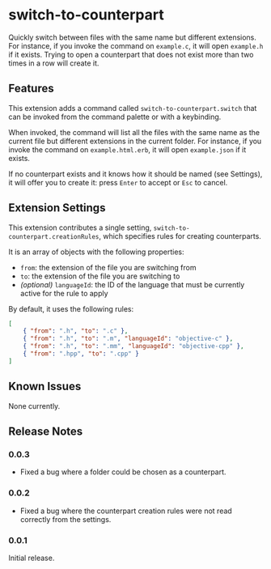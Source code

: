 # switch-to-counterpart

Quickly switch between files with the same name but different extensions.
For instance, if you invoke the command on `example.c`, it will open `example.h` if it exists.
Trying to open a counterpart that does not exist more than two times in a row will create it.

## Features

This extension adds a command called `switch-to-counterpart.switch` that can be invoked from the command palette or with a keybinding.

When invoked, the command will list all the files with the same name as the current file but different extensions in the current folder.
For instance, if you invoke the command on `example.html.erb`, it will open `example.json` if it exists.

If no counterpart exists and it knows how it should be named (see Settings), it will offer you to create it: press `Enter` to accept or `Esc` to cancel.

## Extension Settings

This extension contributes a single setting, `switch-to-counterpart.creationRules`, which specifies rules for creating counterparts.

It is an array of objects with the following properties:

* `from`: the extension of the file you are switching from
* `to`: the extension of the file you are switching to
* _(optional)_ `languageId`: the ID of the language that must be currently active for the rule to apply

By default, it uses the following rules:

```json
[
	{ "from": ".h", "to": ".c" },
	{ "from": ".h", "to": ".m", "languageId": "objective-c" },
	{ "from": ".h", "to": ".mm", "languageId": "objective-cpp" },
	{ "from": ".hpp", "to": ".cpp" }
]
```

## Known Issues

None currently.

## Release Notes

### 0.0.3

 - Fixed a bug where a folder could be chosen as a counterpart.

### 0.0.2

 - Fixed a bug where the counterpart creation rules were not read correctly from the settings.

### 0.0.1

Initial release.

